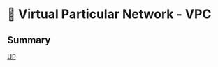 # 🔐 Virtual Particular Network - VPC

[]()
[]()
[]()
[]()
[]()
[]()
[]()

## Summary

[UP](#🔐-virtual-particular-network---vpc)
